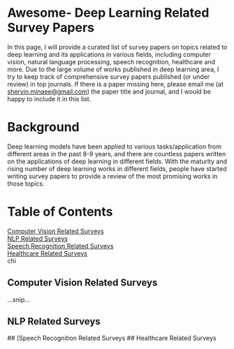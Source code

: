 # Awesome- Deep Learning Related Survey Papers

In this page, I will provide a curated list of survey papers on topics related to deep learning and its applications in various fields, including computer vision, natural language processing, speech recognition, healthcare and more. 
Due to the large volume of works published in deep learning area, I try to keep track of comprehensive survey papers published (or under review) in top journals. 
If there is a paper missing here, please email me (at shervin.minaee@gmail.com) the paper title and journal, and I would be happy to include it in this list.

# Background

Deep learning models have been applied to various tasks/application from different areas in the past 8-9 years, and there are countless papers written on the applications of deep learning in different fields. 
With the maturity and rising number of deep learning works in different fields, people have started writing survey papers to provide a review of the most promising works in those topics.


# Table of Contents  
[Computer Vision Related Surveys](#CV)  
[NLP Related Surveys](#NLP)  
[Speech Recognition Related Surveys](#SR)  
[Healthcare Related Surveys](#HC)  
chi  
<a name="CV"/>
## Computer Vision Related Surveys
...snip...  
<a name="NLP"/>
## NLP Related Surveys
<a name="SR"/>
## [Speech Recognition Related Surveys
<a name="HC"/>
## Healthcare Related Surveys


